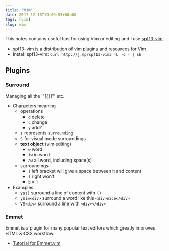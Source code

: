 ```yaml
---
title: "Vim"
date: 2017-12-18T19:09:53+08:00
tags: [vim]
slug: vim
---
```


This notes contains useful tips for using Vim or editing and I use [spf13-vim](http://vim.spf13.com/).

- spf13-vim is a distribution of vim plugins and resources for Vim.
- Install spf13-vim: `curl http://j.mp/spf13-vim3 -L -o - | sh`

## Plugins

### Surround

Managing all the '"[{}]"' etc.

- Characters meaning
    - operations
        - `d` delete
        - `c` change
        - `y` add?
    - `s` represents `surrounding`
    - `S` for visual mode surroundings
    - **text object** (vim editing)
        - `w` word
        - `iw` in word
        - `aw` all word, including space(s)
    - surroundings
        - `(` left bracket will give a space between it and content
        - `)` right won't
        - `b` = `)`
- Examples
    - `yss)` surround a line of content with `()`
    - `ysiw<div>` surround a word like this `<div>nice</div>`
    - `VS<div>` surround a line with `<div></div>`


<!--more-->

### Emmet

Emmet is a plugin for many popular text editors which greatly improves HTML & CSS workflow.

- [Tutorial for Emmet.vim](https://github.com/mattn/emmet-vim/blob/master/TUTORIAL.mkd)

